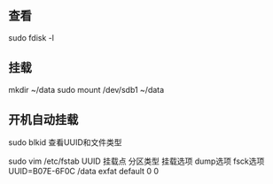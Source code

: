 ## 查看
sudo fdisk -l

## 挂载
mkdir ~/data
sudo mount /dev/sdb1 ~/data

## 开机自动挂载
sudo blkid 查看UUID和文件类型

sudo vim /etc/fstab
UUID 挂载点 分区类型 挂载选项 dump选项 fsck选项
UUID=B07E-6F0C /data exfat default 0 0